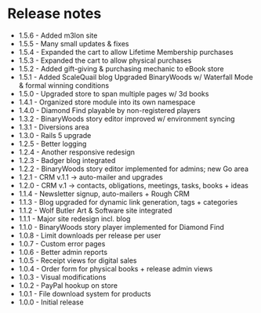 # Release notes

- 1.5.6 - Added m3lon site
- 1.5.5 - Many small updates & fixes
- 1.5.4 - Expanded the cart to allow Lifetime Membership purchases
- 1.5.3 - Expanded the cart to allow physical purchases
- 1.5.2 - Added gift-giving & purchasing mechanic to eBook store
- 1.5.1 - Added ScaleQuail blog
          Upgraded BinaryWoods w/ Waterfall Mode & formal winning conditions
- 1.5.0 - Upgraded store to span multiple pages w/ 3d books
- 1.4.1 - Organized store module into its own namespace
- 1.4.0 - Diamond Find playable by non-registered players
- 1.3.2 - BinaryWoods story editor improved w/ environment syncing
- 1.3.1 - Diversions area
- 1.3.0 - Rails 5 upgrade
- 1.2.5 - Better logging
- 1.2.4 - Another responsive redesign
- 1.2.3 - Badger blog integrated
- 1.2.2 - BinaryWoods story editor implemented for admins; new Go area
- 1.2.1 - CRM v.1.1 -> auto-mailer and upgrades
- 1.2.0 - CRM v.1 -> contacts, obligations, meetings, tasks, books + ideas
- 1.1.4 - Newsletter signup, auto-mailers + Rough CRM
- 1.1.3 - Blog upgraded for dynamic link generation, tags + categories
- 1.1.2 - Wolf Butler Art & Software site integrated
- 1.1.1 - Major site redesign incl. blog
- 1.1.0 - BinaryWoods story player implemented for Diamond Find
- 1.0.8 - Limit downloads per release per user
- 1.0.7 - Custom error pages
- 1.0.6 - Better admin reports
- 1.0.5 - Receipt views for digital sales
- 1.0.4 - Order form for physical books + release admin views
- 1.0.3 - Visual modifications
- 1.0.2 - PayPal hookup on store
- 1.0.1 - File download system for products
- 1.0.0 - Initial release
